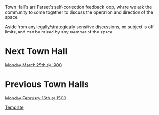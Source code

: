Town Hall's are Farset's self-correction feedback loop, where we ask the community to come together to discuss the operation and direction of the space.

Aside from any legally/strategically sensitive discussions, no subject is off limits, and can be raised by any member of the space.

Next Town Hall
==============

[ Monday March 25th @ 1900](Town_Hall/1303.md "wikilink")

Previous Town Halls
===================

[ Monday February 16th @ 1500](Town_Hall/1602.md "wikilink")

[ Template](Town_Hall/Template.md "wikilink")
